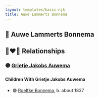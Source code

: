 ```yaml
---
layout: templates/basic.njk
title: Auwe Lammerts Bonnema
---
```

## 🔵 Auwe Lammerts Bonnema


## 👩‍❤️‍👨 Relationships

### 🟣 [Grietje Jakobs Auwema](/people/8/85927182)

#### Children With Grietje Jakobs Auwema
* 🟣 [Roelfke Bonnema](/people/6/6778152), b. about 1837